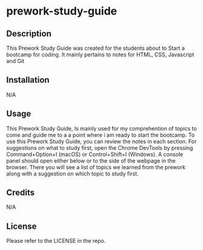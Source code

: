 # prework-study-guide

## Description

This Prework Study Guide was created for the students about to Start a bootcamp for coding. It mainly pertains to notes for HTML, CSS, Javascript and Git

## Installation

N/A

## Usage

This Prework Study Guide, Is mainly used for my comprehention of topics to come and guide me to a a point where i am ready to start the bootcamp. To use this Prework Study Guide, you can review the notes in each section. For suggestions on what to study first, open the Chrome DevTools by pressing Command+Option+I (macOS) or Control+Shift+I (Windows). A console panel should open either below or to the side of the webpage in the browser. There you will see a list of topics we learned from the prework along with a suggestion on which topic to study first.

## Credits

N/A

## License

Please refer to the LICENSE in the repo.